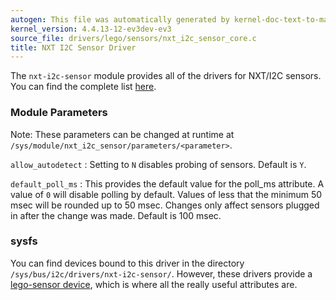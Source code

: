 ```yaml
---
autogen: This file was automatically generated by kernel-doc-text-to-markdown.py
kernel_version: 4.4.13-12-ev3dev-ev3
source_file: drivers/lego/sensors/nxt_i2c_sensor_core.c
title: NXT I2C Sensor Driver
---
```


The `nxt-i2c-sensor` module provides all of the drivers for NXT/I2C
sensors. You can find the complete list [here][supported sensors].

### Module Parameters

Note: These parameters can be changed at runtime at
`/sys/module/nxt_i2c_sensor/parameters/<parameter>`.

`allow_autodetect`
: Setting to `N` disables probing of sensors. Default is `Y`.

`default_poll_ms`
: This provides the default value for the poll_ms attribute. A value of `0`
    will disable polling by default. Values of less that the minimum 50
    msec will be rounded up to 50 msec. Changes only affect sensors plugged
    in after the change was made. Default is 100 msec.

### sysfs

You can find devices bound to this driver in the directory
`/sys/bus/i2c/drivers/nxt-i2c-sensor/`. However, these drivers provide a
[lego-sensor device], which is where all the really useful attributes are.

[supported sensors]: /docs/sensors#supported-sensors
[lego-sensor device]: /docs/drivers/lego-sensor-class

